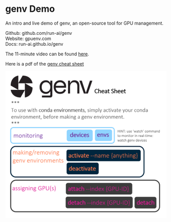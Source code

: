 # genv Demo

An intro and live demo of genv, an open-source tool for GPU management.  

Github: github.com/run-ai/genv  
Website: gpuenv.com  
Docs: run-ai.github.io/genv  
  
The 11-minute video can be found [here](https://youtu.be/_WZR_aO73LU).  
  
Here is a pdf of the [genv cheat sheet](docs/genv_cheat_sheet.pdf)  
  
![](docs/genv_cheat_sheet.png)  
